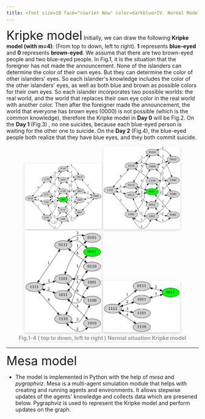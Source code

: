 ```yaml
---
title: <font size=10 face="courier New" color=darkblue>IV. Normal Models</font>
---
```


<font size=6>Kripke model</font>
Initially, we can draw the following <strong>Kripke model (with m=4)</strong>: (From top to down, left to right). **1** represents **blue-eyed** and **0** represents **brown-eyed**. We assume that there are two brown-eyed people and two blue-eyed people. In Fig.1, it is the situation that the foreigner has not made the announcement. None of the islanders can determine the color of their own eyes. But they can determine the color of other islanders' eyes. So each islander's knowledge includes the color of the other islanders' eyes, as well as both blue and brown as possible colors for their own eyes. So each islander incorporates two possible worlds: the real world, and the world that replaces their own eye color in the real world with another color. Then after the foreigner made the announcement, the world that everyone has brown eyes (0000) is not possible (which is the common knowledge), therefore the Kripke model in <strong>Day 0</strong> will be Fig.2. On the <strong>Day 1 </strong>(Fig.3) , no one suicides, because each blue-eyed person is waiting for the other one to suicide. On the <strong>Day 2 </strong>(Fig.4), the blue-eyed people both realize that they have blue eyes, and they both commit suicide.
<center>
    <img style="border-radius: 0.3125em;
    box-shadow: 0 2px 4px 0 rgba(34,36,38,.12),0 2px 10px 0 rgba(34,36,38,.08);width: 40%;
    height: 40%;" 
    src="img/initial.jpg">   <img style="border-radius: 0.3125em;
    box-shadow: 0 2px 4px 0 rgba(34,36,38,.12),0 2px 10px 0 rgba(34,36,38,.08);width: 40%;
    height: 40%;" 
    src="img/step_000.jpg">   <img style="border-radius: 0.3125em;
    box-shadow: 0 2px 4px 0 rgba(34,36,38,.12),0 2px 10px 0 rgba(34,36,38,.08);width: 40%;
    height: 40%;" 
    src="img/step_001.jpg">   <img style="border-radius: 0.3125em;
    box-shadow: 0 2px 4px 0 rgba(34,36,38,.12),0 2px 10px 0 rgba(34,36,38,.08);width: 40%;
    height: 40%;" 
    src="img/step_002.jpg">
    <br>
    <div style="color:orange; border-bottom: 1px solid #d9d9d9;
    display: inline-block;
    color: #999;
    padding: 2px;"><strong>Fig.1-4 ( top to down, left to right ) Normal situation Kripke model</strong></div>
</center>

---
<font size=6>Mesa model</font>
- The model is implemented in Python with the help of *mesa* and *pygraphviz*. Mesa is a multi-agent simulation module that helps with creating and running agents and environments. It allows stepwise updates of the agents' knowledge and collects data which are presened below. Pygraphviz is used to represent the Kripke model and perform updates on the graph.


